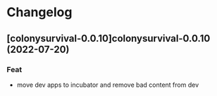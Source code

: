 # Changelog


## [colonysurvival-0.0.10]colonysurvival-0.0.10 (2022-07-20)

### Feat

- move dev apps to incubator and remove bad content from dev
